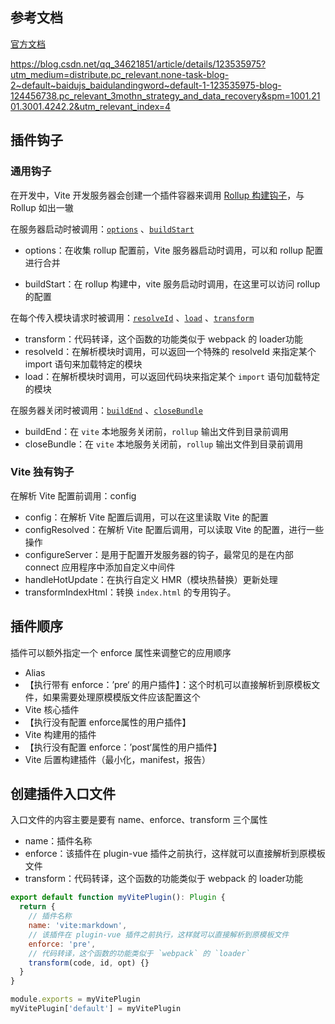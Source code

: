 ## 参考文档

[官方文档 ](https://cn.vitejs.dev/guide/api-plugin.html)

https://blog.csdn.net/qq_34621851/article/details/123535975?utm_medium=distribute.pc_relevant.none-task-blog-2~default~baidujs_baidulandingword~default-1-123535975-blog-124456738.pc_relevant_3mothn_strategy_and_data_recovery&spm=1001.2101.3001.4242.2&utm_relevant_index=4

## 插件钩子

### 通用钩子

在开发中，Vite 开发服务器会创建一个插件容器来调用 [Rollup 构建钩子](https://rollupjs.org/plugin-development/#build-hooks)，与 Rollup 如出一辙

在服务器启动时被调用：[`options`](https://rollupjs.org/plugin-development/#options) 、[`buildStart`](https://rollupjs.org/plugin-development/#buildstart)

- options：在收集 rollup 配置前，Vite 服务器启动时调用，可以和 rollup 配置进行合并


- buildStart：在 rollup 构建中，vite 服务启动时调用，在这里可以访问 rollup 的配置

在每个传入模块请求时被调用：[`resolveId`](https://rollupjs.org/plugin-development/#resolveid) 、[`load`](https://rollupjs.org/plugin-development/#load) 、[`transform`](https://rollupjs.org/plugin-development/#transform)

- transform：代码转译，这个函数的功能类似于 webpack 的 loader功能
- resolveId：在解析模块时调用，可以返回一个特殊的 resolveId 来指定某个 import 语句来加载特定的模块
- load：在解析模块时调用，可以返回代码块来指定某个 `import` 语句加载特定的模块

在服务器关闭时被调用：[`buildEnd`](https://rollupjs.org/plugin-development/#buildend) 、[`closeBundle`](https://rollupjs.org/plugin-development/#closebundle)

- buildEnd：在 `vite` 本地服务关闭前，`rollup` 输出文件到目录前调用
- closeBundle：在 `vite` 本地服务关闭前，`rollup` 输出文件到目录前调用

### Vite 独有钩子

在解析 Vite 配置前调用：config

- config：在解析 Vite 配置后调用，可以在这里读取 Vite 的配置
- configResolved：在解析 Vite 配置后调用，可以读取 Vite 的配置，进行一些操作
- configureServer：是用于配置开发服务器的钩子，最常见的是在内部 connect 应用程序中添加自定义中间件
- handleHotUpdate：在执行自定义 HMR（模块热替换）更新处理
- transformIndexHtml：转换 `index.html` 的专用钩子。

## 插件顺序

插件可以额外指定一个 enforce 属性来调整它的应用顺序

- Alias
- 【执行带有 enforce：’pre‘ 的用户插件】：这个时机可以直接解析到原模板文件，如果需要处理原模模版文件应该配置这个
- Vite 核心插件
- 【执行没有配置 enforce属性的用户插件】
- Vite 构建用的插件
- 【执行没有配置 enforce：’post‘属性的用户插件】
- Vite 后置构建插件（最小化，manifest，报告）

## 创建插件入口文件

入口文件的内容主要是要有 name、enforce、transform 三个属性

- name：插件名称
- enforce：该插件在 plugin-vue 插件之前执行，这样就可以直接解析到原模板文件
- transform：代码转译，这个函数的功能类似于 webpack 的 loader功能

```js
export default function myVitePlugin(): Plugin {
  return {
    // 插件名称
    name: 'vite:markdown',
    // 该插件在 plugin-vue 插件之前执行，这样就可以直接解析到原模板文件
    enforce: 'pre',
    // 代码转译，这个函数的功能类似于 `webpack` 的 `loader`
    transform(code, id, opt) {}
  }
}

module.exports = myVitePlugin
myVitePlugin['default'] = myVitePlugin
```



